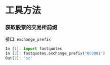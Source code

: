 # 工具方法

### 获取股票的交易所前缀

接口: `exchange_prefix`

```py
In [1]: import fastquotes
In [2]: fastquotes.exchange_prefix("000001")
Out[2]: 'sz'
```



